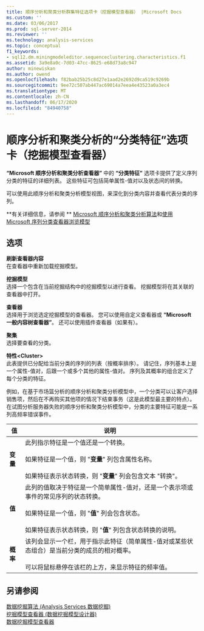 ```yaml
---
title: 顺序分析和聚类分析群集特征选项卡（挖掘模型查看器） |Microsoft Docs
ms.custom: ''
ms.date: 03/06/2017
ms.prod: sql-server-2014
ms.reviewer: ''
ms.technology: analysis-services
ms.topic: conceptual
f1_keywords:
- sql12.dm.miningmodeleditor.sequenceclustering.characteristics.f1
ms.assetid: 3a9e8a0c-7d03-47cc-8625-e68d73a8c947
author: minewiskan
ms.author: owend
ms.openlocfilehash: f82bab25b25c8d27e1aad2e2692d9ca519c9269b
ms.sourcegitcommit: 9ee72c507ab447ac69014a7eea4e43523a0a3ec4
ms.translationtype: MT
ms.contentlocale: zh-CN
ms.lasthandoff: 06/17/2020
ms.locfileid: "84940758"
---
```

# <a name="sequence-clustering-cluster-characteristics-tab-mining-model-viewer"></a>顺序分析和聚类分析的“分类特征”选项卡（挖掘模型查看器）
  **“Microsoft 顺序分析和聚类分析查看器”** 中的 **“分类特征”** 选项卡提供了定义序列分类的特征的详细列表。 这些特征可包括简单属性-值对以及状态间的转换。  
  
 可以使用此顺序分析和聚类分析模型视图，来深化到分类内容并查看代表分类的序列。  
  
 **有关详细信息，请参阅 ** [Microsoft 顺序分析和聚类分析算法](data-mining/microsoft-sequence-clustering-algorithm.md)和[使用 Microsoft 序列分类查看器浏览模型](data-mining/browse-a-model-using-the-microsoft-sequence-cluster-viewer.md)  
  
## <a name="options"></a>选项  
 **刷新查看器内容**  
 在查看器中重新加载挖掘模型。  
  
 **挖掘模型**  
 选择一个包含在当前挖掘结构中的挖掘模型以进行查看。 挖掘模型将在其关联的查看器中打开。  
  
 **查看器**  
 选择用于浏览选定挖掘模型的查看器。 您可以使用自定义查看器或 **“Microsoft 一般内容树查看器”**。 还可以使用插件查看器（如果有）。  
  
 **聚集**  
 选择要查看的分类。  
  
 **特性\<Cluster>**  
 此表提供已分配给当前分类的序列的列表（按概率排序）。 请记住，序列基本上是一个属性-值对，后跟一个或多个其他的属性-值对。 序列及其概率的组合定义了每个分类的特征。  
  
 例如，在基于市场篮分析的顺序分析和聚类分析模型中，一个分类可以让客户选择销售项，然后在不再购买其他项的情况下结束事务（这是此模型最主要的特点）。 在试图分析服务器失败的顺序分析和聚类分析模型中，分类的主要特征可能是一系列高频率错误事件。  
  
|值|说明|  
|-----------|-----------------|  
|**变量**|此列指示特征是一个值还是一个转换。<br /><br /> 如果特征是一个值，则 "**变量**" 列包含属性名称。<br /><br /> 如果特征表示状态转换，则 "**变量**" 列会包含文本 "转换"。|  
|**值**|此列的值取决于特征是一个简单属性-值对，还是一个表示项或事件的常见序列的状态转换。<br /><br /> 如果特征是一个值，则 "**值**" 列会包含状态。<br /><br /> 如果特征表示状态转换，则 "**值**" 列包含状态转换的说明。|  
|**概率**|该列会显示一个栏，用于指示此特征（简单属性-值对或某些状态组合）是当前分类的成员的相对概率。<br /><br /> 可以将鼠标悬停在该栏的上方，来显示特征的频率值。|  
  
## <a name="see-also"></a>另请参阅  
 [数据挖掘算法 &#40;Analysis Services 数据挖掘&#41;](data-mining/data-mining-algorithms-analysis-services-data-mining.md)   
 [挖掘模型查看器 &#40;数据挖掘模型设计器&#41;](mining-model-viewers-data-mining-model-designer.md)   
 [数据挖掘模型查看器](data-mining/data-mining-model-viewers.md)  
  
  
